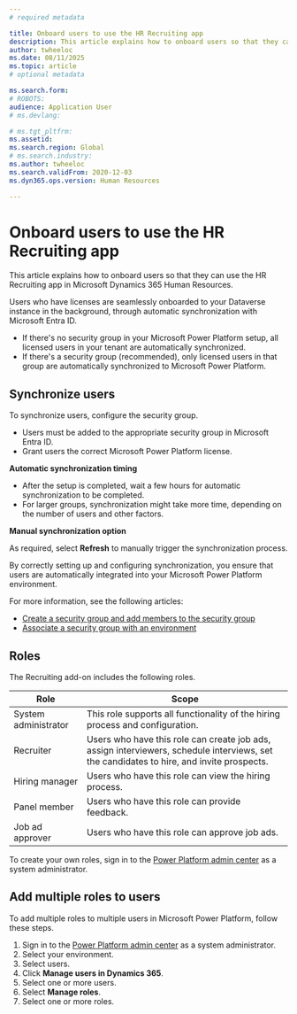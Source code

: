 ```yaml
---
# required metadata

title: Onboard users to use the HR Recruiting app 
description: This article explains how to onboard users so that they can use the HR Recruiting app in Microsoft Dynamics 365 Human Resources.
author: twheeloc
ms.date: 08/11/2025
ms.topic: article
# optional metadata

ms.search.form: 
# ROBOTS: 
audience: Application User
# ms.devlang: 

# ms.tgt_pltfrm: 
ms.assetid: 
ms.search.region: Global
# ms.search.industry: 
ms.author: twheeloc
ms.search.validFrom: 2020-12-03
ms.dyn365.ops.version: Human Resources

---
```


# Onboard users to use the HR Recruiting app 

This article explains how to onboard users so that they can use the HR Recruiting app in Microsoft Dynamics 365 Human Resources.

Users who have licenses are seamlessly onboarded to your Dataverse instance in the background, through automatic synchronization with Microsoft Entra ID.

- If there's no security group in your Microsoft Power Platform setup, all licensed users in your tenant are automatically synchronized.
- If there's a security group (recommended), only licensed users in that group are automatically synchronized to Microsoft Power Platform.

## Synchronize users

To synchronize users, configure the security group.

- Users must be added to the appropriate security group in Microsoft Entra ID.
- Grant users the correct Microsoft Power Platform license.

**Automatic synchronization timing**

- After the setup is completed, wait a few hours for automatic synchronization to be completed.
- For larger groups, synchronization might take more time, depending on the number of users and other factors.

**Manual synchronization option**

As required, select **Refresh** to manually trigger the synchronization process.

By correctly setting up and configuring synchronization, you ensure that users are automatically integrated into your Microsoft Power Platform environment.

For more information, see the following articles:
- [Create a security group and add members to the security group](/power-platform/admin/control-user-access#create-a-security-group-and-add-members-to-the-security-group)
- [Associate a security group with an environment](/power-platform/admin/control-user-access#associate-a-security-group-with-an-environment)

## Roles

The Recruiting add-on includes the following roles.

| Role | Scope |
|------|-------|
| System administrator | This role supports all functionality of the hiring process and configuration. |
| Recruiter | Users who have this role can create job ads, assign interviewers, schedule interviews, set the candidates to hire, and invite prospects. |
| Hiring manager | Users who have this role can view the hiring process. |
| Panel member | Users who have this role can provide feedback. |
| Job ad approver | Users who have this role can approve job ads. |

To create your own roles, sign in to the [Power Platform admin center](https://admin.powerplatform.microsoft.com/) as a system administrator.

## Add multiple roles to users

To add multiple roles to multiple users in Microsoft Power Platform, follow these steps.

1. Sign in to the [Power Platform admin center](https://admin.powerplatform.microsoft.com/) as a system administrator.
1. Select your environment.
1. Select users.
1. Click **Manage users in Dynamics 365**.
1. Select one or more users.
1. Select **Manage roles**.
1. Select one or more roles.
